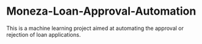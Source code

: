 # Moneza-Loan-Approval-Automation
This is a machine learning project aimed at automating the approval or rejection of loan applications.
